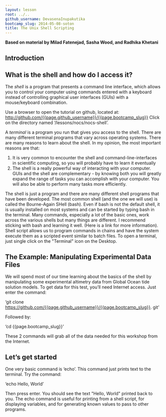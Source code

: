 ```yaml
---
layout: lesson
root: ../..
github_username: DevasenaInupakutika
bootcamp_slug: 2014-05-08-soton
title: The Unix Shell Scripting
---
```

**Based on material by Milad Fatenejad, Sasha Wood, and Radhika Khetani**

## Introduction

## What is the shell and how do I access it?

The *shell* is a program that presents a command line interface, which allows you to control your computer using commands entered with a keyboard instead of controlling graphical user interfaces (GUIs) with a mouse/keyboard combination.
Use a browser to open the tutorial on github, located at: http://github.com/{{page.github_username}}/{{page.bootcamp_slug}}Click on the directory named ‘/lessons/nocs/nocs-shell’.
A *terminal* is a program you run that gives you access to the shell. There are many different terminal programs that vary across operating systems.There are many reasons to learn about the shell. In my opinion, the most important reasons are that:
1.	It is very common to encounter the shell and command-line-interfaces in scientific computing, so you will probably have to learn it eventually2.	The shell is a really powerful way of interacting with your computer. GUIs and the shell are complementary - by knowing both you will greatly expand the range of tasks you can accomplish with your computer. You will also be able to perform many tasks more efficiently.
The shell is just a program and there are many different shell programs that have been developed. The most common shell (and the one we will use) is called the Bourne-Again SHell (bash). Even if bash is not the default shell, it is usually installed on most systems and can be started by typing bash in the terminal. Many commands, especially a lot of the basic ones, work across the various shells but many things are different. I recommend sticking with bash and learning it well. (Here is a link for more information). Shell script allows us to program commands in chains and have the system execute them as a scripted event similar to batch files.To open a terminal, just single click on the "Terminal" icon on the Desktop.## The Example: Manipulating Experimental Data Files

We will spend most of our time learning about the basics of the shell by manipulating some experimental altimetry data from Global Ocean tide solution models. To get data for this test, you’ll need Internet access. Just enter the command:
‘git clone https://github.com/{{page.github_username}}/{{page.bootcamp_slug}}. git’ Followed by:‘cd {{page.bootcamp_slug}}’ These 2 commands will grab all of the data needed for this workshop from the Internet.## Let’s get started

One very basic command is ‘echo’. This command just prints text to the terminal. Try the command:‘echo Hello, World’
 Then press enter. You should see the text "Hello, World" printed back to you. The echo command is useful for printing from a shell script, for displaying variables, and for generating known values to pass to other programs.